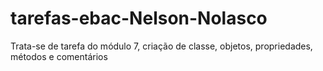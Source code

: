 # tarefas-ebac-Nelson-Nolasco
Trata-se de tarefa do módulo 7, criação de classe, objetos, propriedades, métodos e comentários
